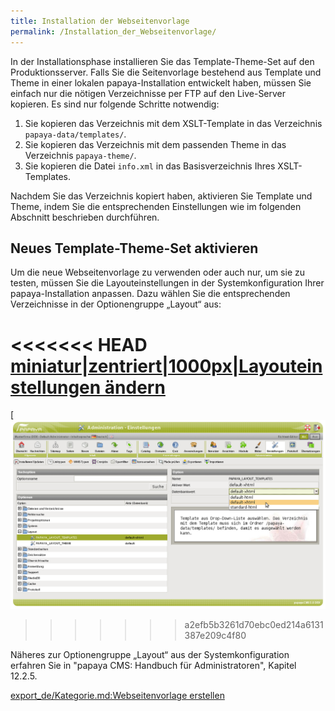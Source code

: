 ```yaml
---
title: Installation der Webseitenvorlage
permalink: /Installation_der_Webseitenvorlage/
---
```


In der Installationsphase installieren Sie das Template-Theme-Set auf den Produktionsserver. Falls Sie die Seitenvorlage bestehend aus Template und Theme in einer lokalen papaya-Installation entwickelt haben, müssen Sie einfach nur die nötigen Verzeichnisse per FTP auf den Live-Server kopieren. Es sind nur folgende Schritte notwendig:

1.  Sie kopieren das Verzeichnis mit dem XSLT-Template in das Verzeichnis `papaya-data/templates/`.
2.  Sie kopieren das Verzeichnis mit dem passenden Theme in das Verzeichnis `papaya-theme/`.
3.  Sie kopieren die Datei `info.xml` in das Basisverzeichnis Ihres XSLT-Templates.

Nachdem Sie das Verzeichnis kopiert haben, aktivieren Sie Template und Theme, indem Sie die entsprechenden Einstellungen wie im folgenden Abschnitt beschrieben durchführen.

Neues Template-Theme-Set aktivieren
-----------------------------------

Um die neue Webseitenvorlage zu verwenden oder auch nur, um sie zu testen, müssen Sie die Layouteinstellungen in der Systemkonfiguration Ihrer papaya-Installation anpassen. Dazu wählen Sie die entsprechenden Verzeichnisse in der Optionengruppe „Layout“ aus:

<<<<<<< HEAD
[miniatur|zentriert|1000px|Layouteinstellungen ändern](/images/File:XMLpapayaLayoutAnpassen.png )
=======
[
![File:XMLpapayaLayoutAnpassen.png](images/XMLpapayaLayoutAnpassen.png)
>>>>>>> a2efb5b3261d70ebc0ed214a6131387e209c4f80

Näheres zur Optionengruppe „Layout“ aus der Systemkonfiguration erfahren Sie in "papaya CMS: Handbuch für Administratoren", Kapitel 12.2.5.

[export_de/Kategorie.md:Webseitenvorlage erstellen](export_de/Kategorie.md:Webseitenvorlage_erstellen )
